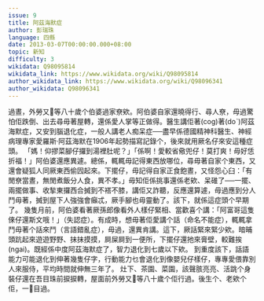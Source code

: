 ```yaml
---
issue: 9
title: 阿茲海默症
author: 彭瑞珠
language: 四縣
date: 2013-03-07T00:00:00.000+08:00
topic: 新知
difficulty: 3
wikidata: Q98095814
wikidata_link: https://www.wikidata.org/wiki/Q98095814
author_wikidata_link: https://www.wikidata.org/wiki/Q98096341
author_wikidata: Q98096341
---
```

過晝，外勞又𢱤等八十歲个伯婆過家尞欸。阿伯婆自家還曉得行、尋人尞，毋過驚怕佢跌倒、出去尋毋著屋轉，還係愛人掌等正做得。醫生講佢著(cog)著(doˋ)阿茲海默症，又安到腦退化症，一般人講老人痴呆症──盡早係德國精神科醫生、神經病理專家愛羅斯‧阿茲海默在1906年起勢描寫記錄个，後來就用厥名仔來安這種症頭。
「媽！仰摎菜腳仔攞到湯裡肚呢？」「係啊！愛較省儆兜仔！莫打爽！毋好恁折福！」阿伯婆還應異遽。總係，輒輒毋記得東西放哪位，尋毋著自家个東西，又還會疑狐人同厥東西偷囥起來。下擺仔，毋記得自家正食飽晝，又怪怨心臼：「有閒尞當晝，無閒煮飯分人食，異不孝。」毋知佢係挑事還係老欸、呆碓了──一擺、兩擺做事、收揫東攞西合搣到不褡不膝，講佢又詐聽，反應還算遽，毋過應到分人鬥毋著，搣到屋下人強強會癲忒，厥手腳也毋靈動了。該下，就係這症頭个早期了。
幾隻月前，阿伯婆看著厥孫郎像看外人樣仔緊相、當歡喜个講：「阿富哥這隻倈仔還斯文哦！」（失認症）。有成時，想毋著佢愛講个話（命名不能症），輒輒拿鬥毋著个話來鬥（言語錯亂症），毋過，還異肯講。這下，厥話緊來緊少欸。暗晡頭䟘起來遊遊野野、抺抺摸摸，屙屎屙到一便所，下擺仔還扡來膏壁，較難挨(ngai)。既經係中度阿茲海默症了，智力退化到七歲以下欸。
到重度該下，話語能力可能退化到伸著幾隻仔字，行動能力乜會退化到像嬰兒仔樣仔，專專愛偎靠別人來服侍，平均時間就伸無三年了。
灶下、茶園、菜園，該聲胲亮亮、活跳个身裝仔還在吾目珠前捩捩轉，屋面前外勞又𢱤等八十歲个佢行過。後生个、老欸个佢，一𥍉目過。